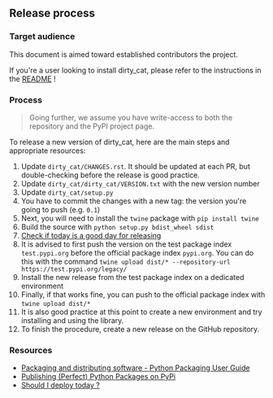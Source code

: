 ## Release process

### Target audience

This document is aimed toward established contributors the project.

If you're a user looking to install dirty_cat, please refer to
the instructions in the [README](README.rst) !

### Process

> Going further, we assume you have write-access to both the repository and 
> the PyPI project page.

To release a new version of dirty_cat,
here are the main steps and appropriate resources:

1. Update `dirty_cat/CHANGES.rst`. It should be updated at each PR,
   but double-checking before the release is good practice.
2. Update `dirty_cat/dirty_cat/VERSION.txt` with the new version number
3. Update `dirty_cat/setup.py`
4. You have to commit the changes with a new tag: 
   the version you're going to push (e.g. `0.1`)
5. Next, you will need to install the `twine` package with `pip install twine`
6. Build the source with `python setup.py bdist_wheel sdist`
7. [Check if today is a good day for releasing](https://shouldideploy.today/)
8. It is advised to first push the version on the test package index 
   `test.pypi.org` before the official package index `pypi.org`.
   You can do this with the command
   `twine upload dist/* --repository-url https://test.pypi.org/legacy/`
9. Install the new release from the test package index on a dedicated environment
10. Finally, if that works fine, you can push to the official package index with
    `twine upload dist/*`
11. It is also good practice at this point to create a new environment
    and try installing and using the library.
12. To finish the procedure, create a new release on the GitHub repository.

### Resources

- [Packaging and distributing software - Python Packaging User Guide](https://packaging.python.org/guides/distributing-packages-using-setuptools/)
- [Publishing (Perfect) Python Packages on PyPi](https://youtu.be/GIF3LaRqgXo)
- [Should I deploy today ?](https://shouldideploy.today/)

